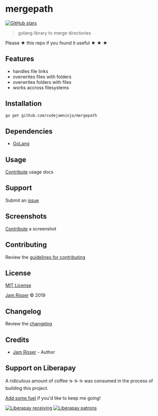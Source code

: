 # mergepath

[![GitHub stars](https://img.shields.io/github/stars/codejamninja/mergepath.svg?style=social&label=Stars)](https://github.com/codejamninja/mergepath)

> golang library to merge directories

Please ★ this repo if you found it useful ★ ★ ★


## Features

* handles file links
* overwrites files with folders
* overwrites folders with files
* works accross filesystems


## Installation

```sh
go get github.com/codejamninja/mergepath
```


## Dependencies

* [GoLang](https://golang.org)


## Usage

[Contribute](https://github.com/codejamninja/mergepath/blob/master/CONTRIBUTING.md) usage docs


## Support

Submit an [issue](https://github.com/codejamninja/mergepath/issues/new)


## Screenshots

[Contribute](https://github.com/codejamninja/mergepath/blob/master/CONTRIBUTING.md) a screenshot


## Contributing

Review the [guidelines for contributing](https://github.com/codejamninja/mergepath/blob/master/CONTRIBUTING.md)


## License

[MIT License](https://github.com/codejamninja/mergepath/blob/master/LICENSE)

[Jam Risser](https://codejam.ninja) © 2019


## Changelog

Review the [changelog](https://github.com/codejamninja/mergepath/blob/master/CHANGELOG.md)


## Credits

* [Jam Risser](https://codejam.ninja) - Author


## Support on Liberapay

A ridiculous amount of coffee ☕ ☕ ☕ was consumed in the process of building this project.

[Add some fuel](https://liberapay.com/codejamninja/donate) if you'd like to keep me going!

[![Liberapay receiving](https://img.shields.io/liberapay/receives/codejamninja.svg?style=flat-square)](https://liberapay.com/codejamninja/donate)
[![Liberapay patrons](https://img.shields.io/liberapay/patrons/codejamninja.svg?style=flat-square)](https://liberapay.com/codejamninja/donate)
